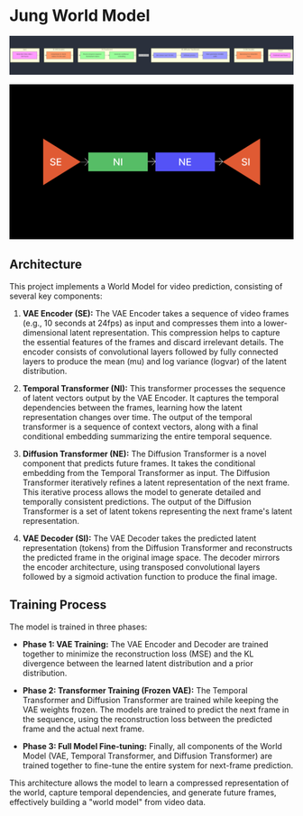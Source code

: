 # Jung World Model

![Diagram](diagram.png)

![Diagram](diagram2.png)

## Architecture

This project implements a World Model for video prediction, consisting of several key components:

1. **VAE Encoder (SE):**  The VAE Encoder takes a sequence of video frames (e.g., 10 seconds at 24fps) as input and compresses them into a lower-dimensional latent representation.  This compression helps to capture the essential features of the frames and discard irrelevant details. The encoder consists of convolutional layers followed by fully connected layers to produce the mean (mu) and log variance (logvar) of the latent distribution.

2. **Temporal Transformer (NI):** This transformer processes the sequence of latent vectors output by the VAE Encoder.  It captures the temporal dependencies between the frames, learning how the latent representation changes over time. The output of the temporal transformer is a sequence of context vectors, along with a final conditional embedding summarizing the entire temporal sequence.

3. **Diffusion Transformer (NE):**  The Diffusion Transformer is a novel component that predicts future frames. It takes the conditional embedding from the Temporal Transformer as input.  The Diffusion Transformer iteratively refines a latent representation of the next frame. This iterative process allows the model to generate detailed and temporally consistent predictions. The output of the Diffusion Transformer is a set of latent tokens representing the next frame's latent representation.

4. **VAE Decoder (SI):** The VAE Decoder takes the predicted latent representation (tokens) from the Diffusion Transformer and reconstructs the predicted frame in the original image space. The decoder mirrors the encoder architecture, using transposed convolutional layers followed by a sigmoid activation function to produce the final image.

## Training Process

The model is trained in three phases:

* **Phase 1: VAE Training:**  The VAE Encoder and Decoder are trained together to minimize the reconstruction loss (MSE) and the KL divergence between the learned latent distribution and a prior distribution.

* **Phase 2: Transformer Training (Frozen VAE):** The Temporal Transformer and Diffusion Transformer are trained while keeping the VAE weights frozen. The models are trained to predict the next frame in the sequence, using the reconstruction loss between the predicted frame and the actual next frame.

* **Phase 3: Full Model Fine-tuning:** Finally, all components of the World Model (VAE, Temporal Transformer, and Diffusion Transformer) are trained together to fine-tune the entire system for next-frame prediction.


This architecture allows the model to learn a compressed representation of the world, capture temporal dependencies, and generate future frames, effectively building a "world model" from video data.
